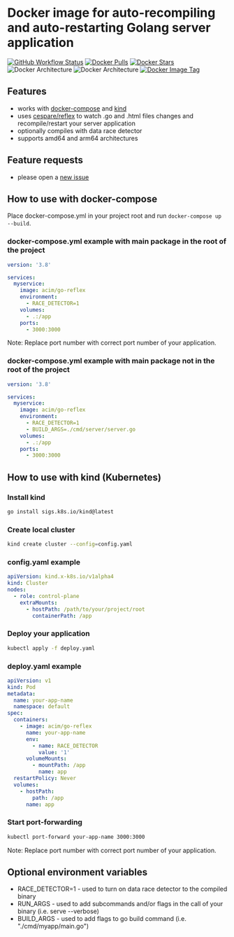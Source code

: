 # Docker image for auto-recompiling and auto-restarting Golang server application

[![GitHub Workflow Status](https://img.shields.io/github/workflow/status/acim/go-reflex/Docker?logo=github)](https://github.com/acim/go-reflex/actions)
[![Docker Pulls](https://img.shields.io/docker/pulls/acim/go-reflex?logo=docker&label=pulls)](https://hub.docker.com/r/acim/go-reflex)
[![Docker Stars](https://img.shields.io/docker/stars/acim/go-reflex?logo=docker&label=stars)](https://hub.docker.com/r/acim/go-reflex)
![Docker Architecture](https://img.shields.io/badge/arch-amd64-blue?logo=docker)
![Docker Architecture](https://img.shields.io/badge/arch-arm64-blue?logo=docker)
[![Docker Image Tag](https://img.shields.io/docker/v/acim/go-reflex?logo=docker&label=semver)](https://hub.docker.com/r/acim/go-reflex/tags?page=1&ordering=last_updated)

## Features

- works with [docker-compose](https://github.com/docker/compose) and [kind](https://github.com/kubernetes-sigs/kind)
- uses [cespare/reflex](https://github.com/cespare/reflex) to watch .go and .html files changes and recompile/restart your server application
- optionally compiles with data race detector
- supports amd64 and arm64 architectures

## Feature requests

- please open a [new issue](https://github.com/acim/go-reflex/issues/new)

## How to use with docker-compose

Place docker-compose.yml in your project root and run `docker-compose up --build`.

### docker-compose.yml example with main package in the root of the project

```yaml
version: '3.8'

services:
  myservice:
    image: acim/go-reflex
    environment:
      - RACE_DETECTOR=1
    volumes:
      - .:/app
    ports:
      - 3000:3000
```

Note: Replace port number with correct port number of your application.

### docker-compose.yml example with main package not in the root of the project

```yaml
version: '3.8'

services:
  myservice:
    image: acim/go-reflex
    environment:
      - RACE_DETECTOR=1
      - BUILD_ARGS=./cmd/server/server.go
    volumes:
      - .:/app
    ports:
      - 3000:3000
```

## How to use with kind (Kubernetes)

### Install kind

```sh
go install sigs.k8s.io/kind@latest
```

### Create local cluster

```sh
kind create cluster --config=config.yaml
```

### config.yaml example

```yaml
apiVersion: kind.x-k8s.io/v1alpha4
kind: Cluster
nodes:
  - role: control-plane
    extraMounts:
      - hostPath: /path/to/your/project/root
        containerPath: /app
```

### Deploy your application

```sh
kubectl apply -f deploy.yaml
```

### deploy.yaml example

```yaml
apiVersion: v1
kind: Pod
metadata:
  name: your-app-name
  namespace: default
spec:
  containers:
    - image: acim/go-reflex
      name: your-app-name
      env:
        - name: RACE_DETECTOR
          value: '1'
      volumeMounts:
        - mountPath: /app
          name: app
  restartPolicy: Never
  volumes:
    - hostPath:
        path: /app
      name: app
```

### Start port-forwarding

```sh
kubectl port-forward your-app-name 3000:3000
```

Note: Replace port number with correct port number of your application.

## Optional environment variables

- RACE_DETECTOR=1 - used to turn on data race detector to the compiled binary
- RUN_ARGS - used to add subcommands and/or flags in the call of your binary (i.e. serve --verbose)
- BUILD_ARGS - used to add flags to go build command (i.e. "./cmd/myapp/main.go")
